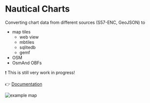 # Nautical Charts

Converting chart data from different sources (S57-ENC, GeoJSON) to

- map tiles
  - web view
  - mbtiles
  - sqlitedb
  - gemf
- OSM
- OsmAnd OBFs

:exclamation: This is still very work in progress!

:point_right: [Documentation](http://waddenzee.duckdns.org/download/)

![example map](docs/img/vector.png)
